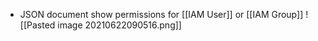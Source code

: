 - JSON document show permissions for [[IAM User]] or [[IAM Group]]
![[Pasted image 20210622090516.png]]